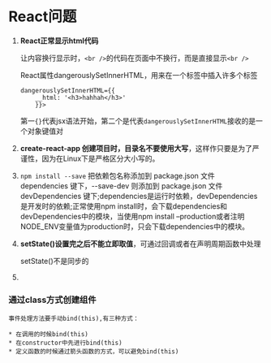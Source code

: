 # React问题


1. **React正常显示html代码**

    让内容换行显示时，`<br />`的代码在页面中不换行，而是直接显示`<br />`
    
    React属性dangerouslySetInnerHTML，用来在一个标签中插入许多个标签
    ```
    dangerouslySetInnerHTML={{
        __html: '<h3>hahhah</h3>'
        }}>
    ```
    第一`{}`代表jsx语法开始，第二个是代表`dangerouslySetInnerHTML`接收的是一个对象键值对

2. **create-react-app 创建项目时，目录名不要使用大写**，这样作只要是为了严谨性，因为在Linux下是严格区分大小写的。

3. `npm install --save` 把依赖包名称添加到 package.json 文件 dependencies 键下，--save-dev 则添加到 package.json 文件 devDependencies 键下;dependencies是运行时依赖，devDependencies是开发时的依赖;正常使用npm install时，会下载dependencies和devDependencies中的模块，当使用npm install –production或者注明NODE_ENV变量值为production时，只会下载dependencies中的模块。

4. **setState()设置完之后不能立即取值**，可通过回调或者在声明周期函数中处理

    setState()不是同步的

5. 
    
### 通过class方式创建组件
    
    事件处理方法要手动bind(this),有三种方式：
    
    * 在调用的时候bind(this)
    * 在constructor中先进行bind(this)
    * 定义函数的时候通过箭头函数的方式，可以避免bind(this)
    
    


